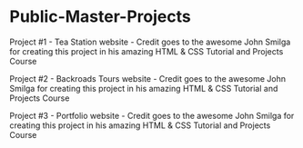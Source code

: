 # Public-Master-Projects

Project #1 - Tea Station website - Credit goes to the awesome John Smilga for creating this project in his amazing HTML & CSS Tutorial and Projects Course

Project #2 - Backroads Tours website - Credit goes to the awesome John Smilga for creating this project in his amazing HTML & CSS Tutorial and Projects Course

Project #3 - Portfolio website - Credit goes to the awesome John Smilga for creating this project in his amazing HTML & CSS Tutorial and Projects Course
